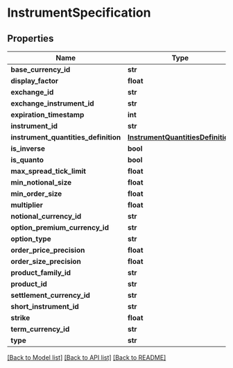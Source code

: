 # InstrumentSpecification

## Properties
Name | Type | Description | Notes
------------ | ------------- | ------------- | -------------
**base_currency_id** | **str** |  | [optional] 
**display_factor** | **float** |  | [optional] 
**exchange_id** | **str** |  | [optional] 
**exchange_instrument_id** | **str** |  | [optional] 
**expiration_timestamp** | **int** |  | [optional] 
**instrument_id** | **str** |  | [optional] 
**instrument_quantities_definition** | [**InstrumentQuantitiesDefinition**](InstrumentQuantitiesDefinition.md) |  | [optional] 
**is_inverse** | **bool** |  | [optional] 
**is_quanto** | **bool** |  | [optional] 
**max_spread_tick_limit** | **float** |  | [optional] 
**min_notional_size** | **float** |  | [optional] 
**min_order_size** | **float** |  | [optional] 
**multiplier** | **float** |  | [optional] 
**notional_currency_id** | **str** |  | [optional] 
**option_premium_currency_id** | **str** |  | [optional] 
**option_type** | **str** |  | [optional] 
**order_price_precision** | **float** |  | [optional] 
**order_size_precision** | **float** |  | [optional] 
**product_family_id** | **str** |  | [optional] 
**product_id** | **str** |  | [optional] 
**settlement_currency_id** | **str** |  | [optional] 
**short_instrument_id** | **str** |  | [optional] 
**strike** | **float** |  | [optional] 
**term_currency_id** | **str** |  | [optional] 
**type** | **str** |  | [optional] 

[[Back to Model list]](../README.md#documentation-for-models) [[Back to API list]](../README.md#documentation-for-api-endpoints) [[Back to README]](../README.md)

